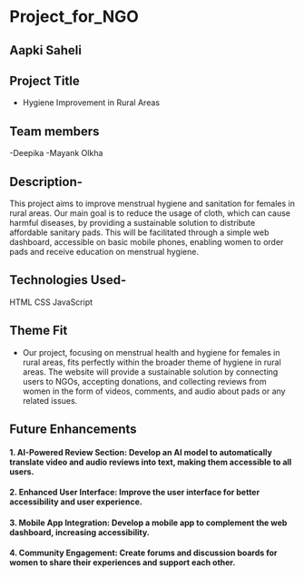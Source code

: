 # Project_for_NGO

## Aapki Saheli

## Project Title
- Hygiene Improvement in Rural Areas

## Team members
-Deepika 
-Mayank Olkha

## Description-
This project aims to improve menstrual hygiene and sanitation for females in rural areas. Our main goal is to reduce the usage of cloth, which can cause harmful diseases, by providing a sustainable solution to distribute affordable sanitary pads. This will be facilitated through a simple web dashboard, accessible on basic mobile phones, enabling women to order pads and receive education on menstrual hygiene.


## Technologies Used-
HTML
CSS
JavaScript

## Theme Fit
- Our project, focusing on menstrual health and hygiene for females in rural areas, fits perfectly within the broader theme of hygiene in rural areas. The website will provide a sustainable solution by connecting users to NGOs, accepting donations, and collecting reviews from women in the form of videos, comments, and audio about pads or any related issues.

## Future Enhancements
#### 1. AI-Powered Review Section: Develop an AI model to automatically translate video and audio reviews into text, making them accessible to all users.
#### 2. Enhanced User Interface: Improve the user interface for better accessibility and user experience.
#### 3. Mobile App Integration: Develop a mobile app to complement the web dashboard, increasing accessibility.
#### 4. Community Engagement: Create forums and discussion boards for women to share their experiences and support each other.
